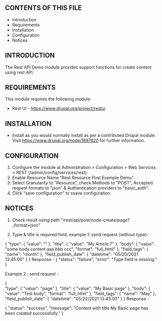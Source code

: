 CONTENTS OF THIS FILE
---------------------

 * Introduction
 * Requirements
 * Installation
 * Configuration
 * Notices

INTRODUCTION
------------

The Rest APi Demo module provides support functions for create content using rest API.

REQUIREMENTS
------------

This module requires the following module:

 * Rest UI - https://www.drupal.org/project/restui


INSTALLATION
------------

 * Install as you would normally install as per a contributed Drupal module. Visit
   https://www.drupal.org/node/1897420 for further information.

CONFIGURATION
-------------

 1. Configure the module at Administration > Configuration > Web Services > REST
    (/admin/config/services/rest). 
 2. Enable Resource Name "Rest Resource Post Example Demo".
 2. Select Granularity to "Resource", check Methods to "POST", Accepted request formats to "json" & Authentication providers to "basic_auth".
 3. Click "save configuration" to ssave configuration. 


NOTICES
-------

1. Check result using path "/rest/api/post/node-create/page?_format=json"

2. Type & title is required field.
example 1: send request (without type)-

{  "type": {
    "value": ""
  },
  "title": {
    "value": "My Article 7"
  },
  "body": {
    "value": "some body content aaa bbb ccc",
    "format": "full_html"
  },
  "field_tags": {
    "name": "month"
  },
  "field_publish_date": {
    "datetime": "05/20/2021 13:45:00"
  }
}
Response - 
{
    "status": "failure",
    "error": "Type field is missing."
}

Example 2 : send request -

{  
  "type": {
    "value": "page"
  },
  "title": {
    "value": "My Basic page"
  },
  "body": {
    "value": "Test body",
    "format": "full_html"
  },
  "field_tags": {
    "name": "May"
  },
  "field_publish_date": {
    "datetime": "05/22/2021 13:45:00"
  }
}
Response -

{
    "status": "success",
    "message": "Content with title My Basic page has been created successfully."
}